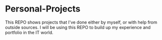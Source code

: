 # Personal-Projects
This REPO shows projects that I've done either by myself, or with help from outside sources. I will be using this REPO to build up my experience and portfolio in the IT world. 
